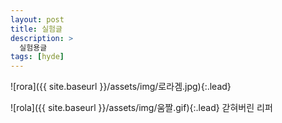 ```yaml
---
layout: post
title: 실험글
description: >
  실험용글
tags: [hyde]
---
```

![rora]({{ site.baseurl }}/assets/img/로라겜.jpg){:.lead}

![rola]({{ site.baseurl }}/assets/img/움짤.gif){:.lead}
갇혀버린 리퍼
